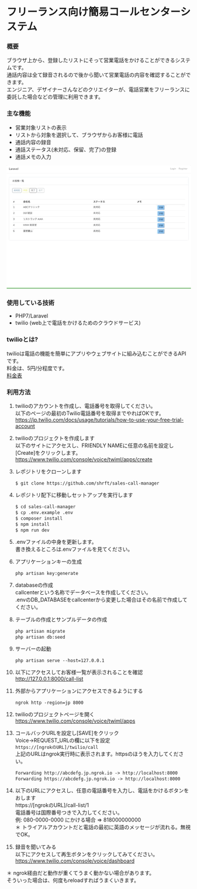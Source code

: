 # フリーランス向け簡易コールセンターシステム

### 概要
ブラウザ上から、登録したリストにそって営業電話をかけることができるシステムです。    
通話内容は全て録音されるので後から聞いて営業電話の内容を確認することができます。    
エンジニア、デザイナーさんなどのクリエイターが、電話営業をフリーランスに委託した場合などの管理に利用できます。


### 主な機能
- 営業対象リストの表示
- リストから対象を選択して、ブラウザからお客様に電話
- 通話内容の録音
- 通話ステータス(未対応、保留、完了)の登録
- 通話メモの入力

![screenshot](./doc/images/callcenter-ja.gif)

### 使用している技術
- PHP7/Laravel
- twilio (web上で電話をかけるためのクラウドサービス)

### twilioとは?
twilioは電話の機能を簡単にアプリやウェブサイトに組み込むことができるAPIです。    
料金は、5円/分程度です。    
[料金表](https://cloudapi.kddi-web.com/price/)    


### 利用方法

1. twilioのアカウントを作成し、電話番号を取得してください。   
以下のページの最初のTwilio電話番号を取得までやればOKです。    
https://jp.twilio.com/docs/usage/tutorials/how-to-use-your-free-trial-account

2. twilioのプロジェクトを作成します    
以下のサイトにアクセスし、FRIENDLY NAMEに任意の名前を設定し[Create]をクリックします。    
https://www.twilio.com/console/voice/twiml/apps/create

2. レポジトリをクローンします
    ```
    $ git clone https://github.com/shrft/sales-call-manager
    ```

3. レポジトリ配下に移動しセットアップを実行します
    ```
    $ cd sales-call-manager
    $ cp .env.example .env
    $ composer install
    $ npm install
    $ npm run dev
    ```

4. .envファイルの中身を更新します。     
書き換えるところは.envファイルを見てください。    

7. アプリケーションキーの生成
    ```
    php artisan key:generate
    ```
5. databaseの作成    
callcenterという名称でデータベースを作成してください。    
.envのDB_DATABASEをcallcenterから変更した場合はその名前で作成してください。

6. テーブルの作成とサンプルデータの作成
    ```
    php artisan migrate
    php artisan db:seed
    ```
7. サーバーの起動
    ```
    php artisan serve --host=127.0.0.1
    ```
8. 以下にアクセスしてお客様一覧が表示されることを確認    
http://127.0.0.1:8000/call-list
9. 外部からアプリケーションにアクセスできるようにする
    ```
    ngrok http -region=jp 8000
    ```

10. twilioのプロジェクトページを開く    
https://www.twilio.com/console/voice/twiml/apps
11. コールバックURLを設定し[SAVE]をクリック    
 Voice->REQUEST_URLの欄に以下を設定    
 `https://[ngrokのURL]/twilio/call`    
 上記のURLはngrok実行時に表示されます。httpsのほうを入力してください。
    ```
    Forwarding http://abcdefg.jp.ngrok.io -> http://localhost:8000 
    Forwarding https://abcdefg.jp.ngrok.io -> http://localhost:8000 
    ```

12. 以下のURLにアクセスし、任意の電話番号を入力し、電話をかけるボタンをおします    
https://[ngrokのURL]/call-list/1    
電話番号は国際番号つきで入力してください。    
例: 080-0000-0000 にかける場合 => 818000000000    
＊ トライアルアカウントだと電話の最初に英語のメッセージが流れる。無視でOK。

13. 録音を聞いてみる    
以下にアクセスして再生ボタンをクリックしてみてください。
https://www.twilio.com/console/voice/dashboard



＊ ngrok経由だと動作が重くてうまく動かない場合があります。    
そういった場合は、何度もreloadすればうまくいきます。